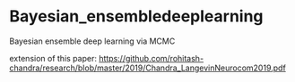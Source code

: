 # Bayesian_ensembledeeplearning
Bayesian ensemble deep learning via MCMC

extension of this paper: https://github.com/rohitash-chandra/research/blob/master/2019/Chandra_LangevinNeurocom2019.pdf
